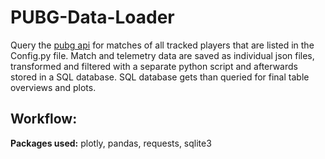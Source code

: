 # PUBG-Data-Loader
Query the [pubg api](https://developer.pubg.com/) for matches of all tracked players that are listed in the Config.py file. Match and telemetry data are saved as individual json files, transformed and filtered with a separate python script and afterwards stored in a SQL database. SQL database gets than queried for final table overviews and plots.

## Workflow:

**Packages used:** plotly, pandas, requests, sqlite3
